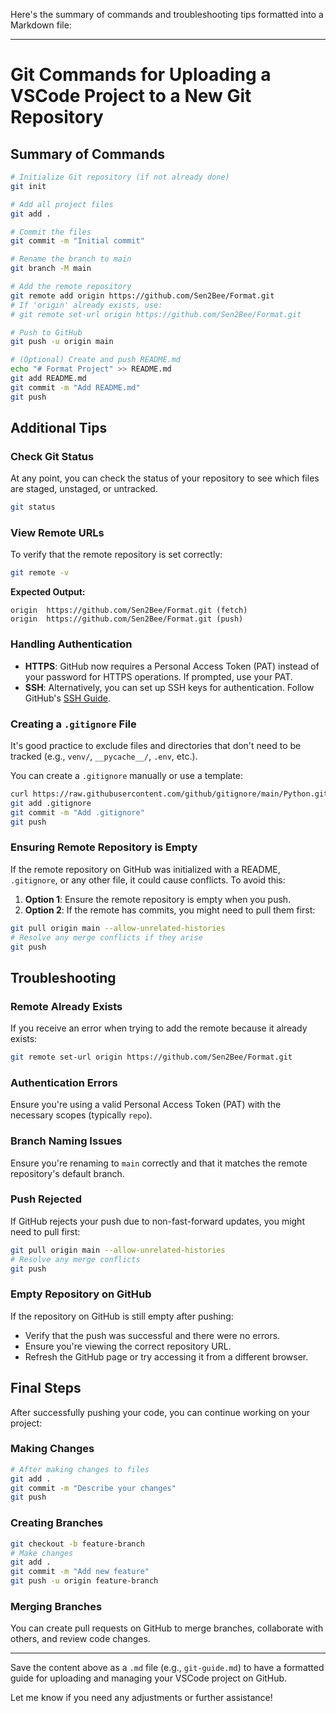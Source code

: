 Here's the summary of commands and troubleshooting tips formatted into a Markdown file:

---

# Git Commands for Uploading a VSCode Project to a New Git Repository

## Summary of Commands

```bash
# Initialize Git repository (if not already done)
git init

# Add all project files
git add .

# Commit the files
git commit -m "Initial commit"

# Rename the branch to main
git branch -M main

# Add the remote repository
git remote add origin https://github.com/Sen2Bee/Format.git
# If 'origin' already exists, use:
# git remote set-url origin https://github.com/Sen2Bee/Format.git

# Push to GitHub
git push -u origin main

# (Optional) Create and push README.md
echo "# Format Project" >> README.md
git add README.md
git commit -m "Add README.md"
git push
```

## Additional Tips

### Check Git Status
At any point, you can check the status of your repository to see which files are staged, unstaged, or untracked.

```bash
git status
```

### View Remote URLs
To verify that the remote repository is set correctly:

```bash
git remote -v
```

**Expected Output:**
```
origin  https://github.com/Sen2Bee/Format.git (fetch)
origin  https://github.com/Sen2Bee/Format.git (push)
```

### Handling Authentication

- **HTTPS**: GitHub now requires a Personal Access Token (PAT) instead of your password for HTTPS operations. If prompted, use your PAT.
- **SSH**: Alternatively, you can set up SSH keys for authentication. Follow GitHub's [SSH Guide](https://docs.github.com/en/authentication/connecting-to-github-with-ssh).

### Creating a `.gitignore` File
It's good practice to exclude files and directories that don't need to be tracked (e.g., `venv/`, `__pycache__/`, `.env`, etc.).

You can create a `.gitignore` manually or use a template:

```bash
curl https://raw.githubusercontent.com/github/gitignore/main/Python.gitignore -o .gitignore
git add .gitignore
git commit -m "Add .gitignore"
git push
```

### Ensuring Remote Repository is Empty
If the remote repository on GitHub was initialized with a README, `.gitignore`, or any other file, it could cause conflicts. To avoid this:

1. **Option 1**: Ensure the remote repository is empty when you push.
2. **Option 2**: If the remote has commits, you might need to pull them first:

```bash
git pull origin main --allow-unrelated-histories
# Resolve any merge conflicts if they arise
git push
```

## Troubleshooting

### Remote Already Exists
If you receive an error when trying to add the remote because it already exists:

```bash
git remote set-url origin https://github.com/Sen2Bee/Format.git
```

### Authentication Errors
Ensure you're using a valid Personal Access Token (PAT) with the necessary scopes (typically `repo`).

### Branch Naming Issues
Ensure you're renaming to `main` correctly and that it matches the remote repository's default branch.

### Push Rejected
If GitHub rejects your push due to non-fast-forward updates, you might need to pull first:

```bash
git pull origin main --allow-unrelated-histories
# Resolve any merge conflicts
git push
```

### Empty Repository on GitHub
If the repository on GitHub is still empty after pushing:

- Verify that the push was successful and there were no errors.
- Ensure you're viewing the correct repository URL.
- Refresh the GitHub page or try accessing it from a different browser.

## Final Steps

After successfully pushing your code, you can continue working on your project:

### Making Changes

```bash
# After making changes to files
git add .
git commit -m "Describe your changes"
git push
```

### Creating Branches

```bash
git checkout -b feature-branch
# Make changes
git add .
git commit -m "Add new feature"
git push -u origin feature-branch
```

### Merging Branches
You can create pull requests on GitHub to merge branches, collaborate with others, and review code changes.

--- 

Save the content above as a `.md` file (e.g., `git-guide.md`) to have a formatted guide for uploading and managing your VSCode project on GitHub.

Let me know if you need any adjustments or further assistance!